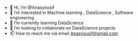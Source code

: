 - 👋 Hi, I’m @Anasyousif
- 👀 I’m interested in Machine learning , DataScience , Software engineering
- 🌱 I’m currently learning DataScience
- 💞️ I’m looking to collaborate on DataScience projects 
- 📫 How to reach me via email Anasyousif@gmail.com

<!---
Anasyousif/Anasyousif is a ✨ special ✨ repository because its `README.md` (this file) appears on your GitHub profile.
You can click the Preview link to take a look at your changes.
--->

